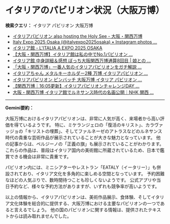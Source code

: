 # イタリアのパビリオン状況（大阪万博）

**検索クエリ：** イタリア パビリオン 大阪万博

- [イタリアパビリオン also hosting the Holy See - 大阪・関西万博](https://www.expo2025.or.jp/official-participant/italy/)
- [Italy Expo 2025 Osaka (@italyexpo2025osaka) • Instagram photos ...](https://www.instagram.com/italyexpo2025osaka/?hl=ja)
- [イタリア館 - L'ITALIA A EXPO 2025 OSAKA](https://www.italyexpo2025osaka.it/ja/itariaguan)
- [【大阪・関西万博】イタリア館は私の中でNo.1パビリオン ...](https://yukonosuke.com/entry/osaka_banpaku_italy)
- [イタリア館 中身詳細＆感想 ぼっち大阪関西万博通算8回目 | 娘との ...](https://ameblo.jp/wakochi0316/entry-12905719318.html)
- [「大阪・関西万博」一番人気のイタリアパビリオンをガチ解説 ...](https://lovewalker.jp/elem/000/004/268/4268276/)
- [イタリアちゃん メタルキーホルダー2種 万博 イタリアパビリオン ...](https://www.patfrancis.org/mvmdirx-302561zitems/etid.html)
- [イタリアパビリオン ピンバッチ 大阪万博 イタリア パビリオン ...](https://hollistowingdayton.com/uisjvgn198933fetidm43h.htm)
- [【関西万博｜16:05更新】イタリアパビリオンチャレンジDAY ...](https://ameblo.jp/cocoti-yoi-kurashi/entry-12930983245.html)
- [大阪・関西万博 イタリア館でルネサンス時代の名画公開｜NHK 関西 ...](https://www3.nhk.or.jp/kansai-news/20250831/2000096612.html)


---

**Gemini要約：**

大阪万博におけるイタリアパビリオンは、非常に人気が高く、来場者から高い評価を得ているようです。  特に、ミケランジェロの「復活のキリスト」、カラヴァッジョの「キリストの埋葬」、そしてファルネーゼのアトラスなどのルネサンス時代の貴重な芸術作品が展示されていることが大きな魅力となっています。  他の記事からは、ペルジーノの「正義の旗」も展示されていることがわかります。  これらの作品は、普段はイタリア国内の美術館に所蔵されているため、日本で鑑賞できる機会は非常に貴重です。

パビリオン内には、ミニシアターやレストラン「EATALY（イータリー）」も併設されており、イタリア文化を多角的に楽しめる空間となっています。  予約困難なほどの人気ぶりで、数時間待つことも珍しくないようです。  公式アプリや当日予約など、様々な予約方法がありますが、いずれも競争率が高いようです。

以上の情報から、イタリアパビリオンは、美術作品展示、食体験、そしてイタリア文化体験を総合的に提供する、大阪万博における主要なパビリオンの一つであると言えるでしょう。  他の国のパビリオンに関する情報は、提供されたテキストからは読み取れませんでした。

